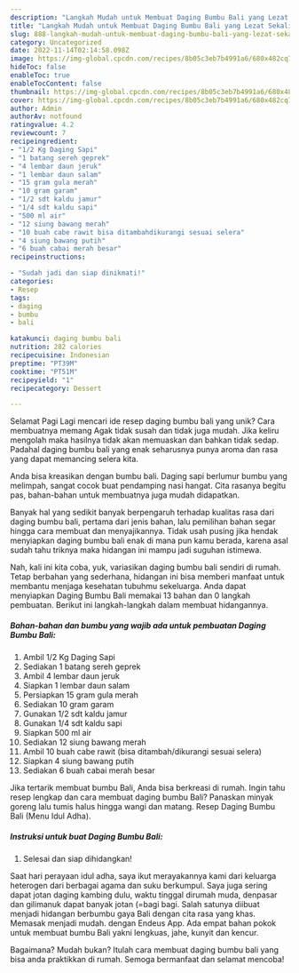 ```yaml
---
description: "Langkah Mudah untuk Membuat Daging Bumbu Bali yang Lezat Sekali"
title: "Langkah Mudah untuk Membuat Daging Bumbu Bali yang Lezat Sekali"
slug: 888-langkah-mudah-untuk-membuat-daging-bumbu-bali-yang-lezat-sekali
category: Uncategorized
date: 2022-11-14T02:14:58.098Z
image: https://img-global.cpcdn.com/recipes/8b05c3eb7b4991a6/680x482cq70/daging-bumbu-bali-foto-resep-utama.jpg
hideToc: false
enableToc: true
enableTocContent: false
thumbnail: https://img-global.cpcdn.com/recipes/8b05c3eb7b4991a6/680x482cq70/daging-bumbu-bali-foto-resep-utama.jpg
cover: https://img-global.cpcdn.com/recipes/8b05c3eb7b4991a6/680x482cq70/daging-bumbu-bali-foto-resep-utama.jpg
author: Admin
authorAv: notfound
ratingvalue: 4.2
reviewcount: 7
recipeingredient:
- "1/2 Kg Daging Sapi"
- "1 batang sereh geprek"
- "4 lembar daun jeruk"
- "1 lembar daun salam"
- "15 gram gula merah"
- "10 gram garam"
- "1/2 sdt kaldu jamur"
- "1/4 sdt kaldu sapi"
- "500 ml air"
- "12 siung bawang merah"
- "10 buah cabe rawit bisa ditambahdikurangi sesuai selera"
- "4 siung bawang putih"
- "6 buah cabai merah besar"
recipeinstructions:

- "Sudah jadi dan siap dinikmati!"
categories:
- Resep
tags:
- daging
- bumbu
- bali

katakunci: daging bumbu bali 
nutrition: 282 calories
recipecuisine: Indonesian
preptime: "PT39M"
cooktime: "PT51M"
recipeyield: "1"
recipecategory: Dessert

---
```



Selamat Pagi Lagi mencari ide resep daging bumbu bali yang unik? Cara membuatnya memang Agak tidak susah dan tidak juga mudah. Jika keliru mengolah maka hasilnya tidak akan memuaskan dan bahkan tidak sedap. Padahal daging bumbu bali yang enak seharusnya punya aroma dan rasa yang dapat memancing selera kita.


Anda bisa kreasikan dengan bumbu bali. Daging sapi berlumur bumbu yang melimpah, sangat cocok buat pendamping nasi hangat. Cita rasanya begitu pas, bahan-bahan untuk membuatnya juga mudah didapatkan.

Banyak hal yang sedikit banyak berpengaruh terhadap kualitas rasa dari daging bumbu bali, pertama dari jenis bahan, lalu pemilihan bahan segar hingga cara membuat dan menyajikannya. Tidak usah pusing jika hendak menyiapkan daging bumbu bali enak di mana pun kamu berada, karena asal sudah tahu triknya maka hidangan ini mampu jadi suguhan istimewa.


Nah, kali ini kita coba, yuk, variasikan daging bumbu bali sendiri di rumah. Tetap berbahan yang sederhana, hidangan ini bisa memberi manfaat untuk membantu menjaga kesehatan tubuhmu sekeluarga. Anda dapat menyiapkan Daging Bumbu Bali memakai 13 bahan dan 0 langkah pembuatan. Berikut ini langkah-langkah dalam membuat hidangannya.

<!--inarticleads1-->

##### Bahan-bahan dan bumbu yang wajib ada untuk pembuatan Daging Bumbu Bali:

1. Ambil 1/2 Kg Daging Sapi
1. Sediakan 1 batang sereh geprek
1. Ambil 4 lembar daun jeruk
1. Siapkan 1 lembar daun salam
1. Persiapkan 15 gram gula merah
1. Sediakan 10 gram garam
1. Gunakan 1/2 sdt kaldu jamur
1. Gunakan 1/4 sdt kaldu sapi
1. Siapkan 500 ml air
1. Sediakan 12 siung bawang merah
1. Ambil 10 buah cabe rawit (bisa ditambah/dikurangi sesuai selera)
1. Siapkan 4 siung bawang putih
1. Sediakan 6 buah cabai merah besar


Jika tertarik membuat bumbu Bali, Anda bisa berkreasi di rumah. Ingin tahu resep lengkap dan cara membuat daging bumbu Bali? Panaskan minyak goreng lalu tumis halus hingga wangi dan matang. Resep Daging Bumbu Bali (Menu Idul Adha). 

<!--inarticleads2-->

##### Instruksi untuk buat Daging Bumbu Bali:


1. Selesai dan siap dihidangkan!

Saat hari perayaan idul adha, saya ikut merayakannya kami dari keluarga heterogen dari berbagai agama dan suku berkumpul. Saya juga sering dapat jotan daging kambing dulu, waktu tinggal dirumah muda, denpasar dan gilimanuk dapat banyak jotan (=bagi bagi. Salah satunya diibuat menjadi hidangan berbumbu gaya Bali dengan cita rasa yang khas. Memasak menjadi mudah. dengan Endeus App. Ada empat bahan pokok untuk membuat bumbu Bali yakni lengkuas, jahe, kunyit dan kencur. 

Bagaimana? Mudah bukan? Itulah cara membuat daging bumbu bali yang bisa anda praktikkan di rumah. Semoga bermanfaat dan selamat mencoba!
